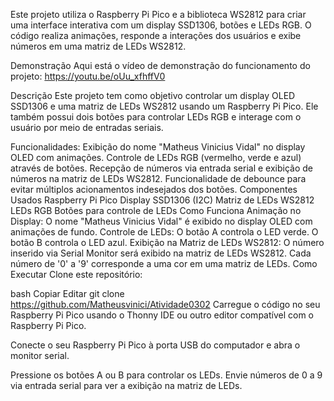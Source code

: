 Este projeto utiliza o Raspberry Pi Pico e a biblioteca WS2812 para criar uma interface interativa com um display SSD1306, botões e LEDs RGB. O código realiza animações, responde a interações dos usuários e exibe números em uma matriz de LEDs WS2812.

Demonstração
Aqui está o vídeo de demonstração do funcionamento do projeto:
https://youtu.be/oUu_xfhffV0

Descrição
Este projeto tem como objetivo controlar um display OLED SSD1306 e uma matriz de LEDs WS2812 usando um Raspberry Pi Pico. Ele também possui dois botões para controlar LEDs RGB e interage com o usuário por meio de entradas seriais.

Funcionalidades:
Exibição do nome "Matheus Vinicius Vidal" no display OLED com animações.
Controle de LEDs RGB (vermelho, verde e azul) através de botões.
Recepção de números via entrada serial e exibição de números na matriz de LEDs WS2812.
Funcionalidade de debounce para evitar múltiplos acionamentos indesejados dos botões.
Componentes Usados
Raspberry Pi Pico
Display SSD1306 (I2C)
Matriz de LEDs WS2812
LEDs RGB
Botões para controle de LEDs
Como Funciona
Animação no Display:
O nome "Matheus Vinicius Vidal" é exibido no display OLED com animações de fundo.
Controle de LEDs:
O botão A controla o LED verde.
O botão B controla o LED azul.
Exibição na Matriz de LEDs WS2812:
O número inserido via Serial Monitor será exibido na matriz de LEDs WS2812. Cada número de '0' a '9' corresponde a uma cor em uma matriz de LEDs.
Como Executar
Clone este repositório:

bash
Copiar
Editar
git clone https://github.com/Matheusvinici/Atividade0302
Carregue o código no seu Raspberry Pi Pico usando o Thonny IDE ou outro editor compatível com o Raspberry Pi Pico.

Conecte o seu Raspberry Pi Pico à porta USB do computador e abra o monitor serial.

Pressione os botões A ou B para controlar os LEDs. Envie números de 0 a 9 via entrada serial para ver a exibição na matriz de LEDs.
